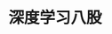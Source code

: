# 深度学习八股

[](%E6%B7%B1%E5%BA%A6%E5%AD%A6%E4%B9%A0%E5%85%AB%E8%82%A1%20068348605bf04730ab8cc83eaa4e11cf/Untitled%20a6950de111884028925518d7e9b57a22.csv)